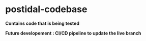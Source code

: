# postidal-codebase

**Contains code that is being tested**

**Future developement : CI/CD pipeline to update the live branch**
